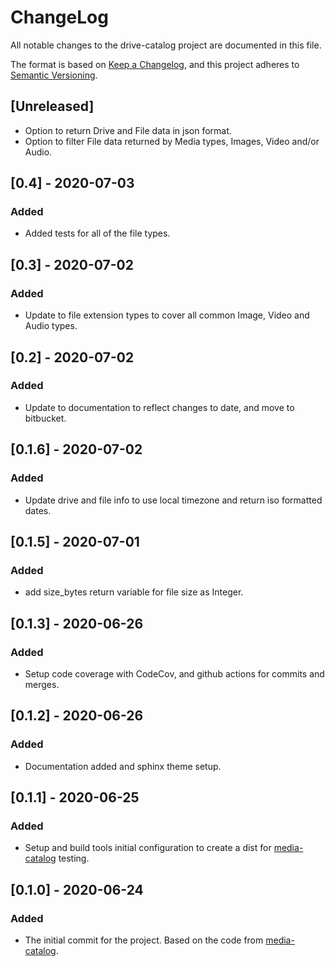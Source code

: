 # ChangeLog
All notable changes to the drive-catalog project are documented in this file.

The format is based on [Keep a Changelog](https://keepachangelog.com/en/1.0.0/),
and this project adheres to [Semantic Versioning](https://semver.org/spec/v2.0.0.html).

## [Unreleased]
- Option to return Drive and File data in json format.
- Option to filter File data returned by Media types, Images, Video and/or
  Audio.

## [0.4] - 2020-07-03
### Added
- Added tests for all of the file types.

## [0.3] - 2020-07-02
### Added
- Update to file extension types to cover all common Image, Video and Audio
  types.

## [0.2] - 2020-07-02
### Added
- Update to documentation to reflect changes to date, and move to bitbucket.

## [0.1.6] - 2020-07-02
### Added
- Update drive and file info to use local timezone and return iso formatted dates.

## [0.1.5] - 2020-07-01
### Added
- add size_bytes return variable for file size as Integer.

## [0.1.3] - 2020-06-26
### Added
- Setup code coverage with CodeCov, and github actions for commits and merges.

## [0.1.2] - 2020-06-26
### Added
- Documentation added and sphinx theme setup.

## [0.1.1] - 2020-06-25
### Added
- Setup and build tools initial configuration to create a dist for 
[media-catalog](https://github.com/bestep/media-catalog) testing.

## [0.1.0] - 2020-06-24
### Added
- The initial commit for the project. Based on the code from [media-catalog](https://github.com/bestep/media-catalog).
